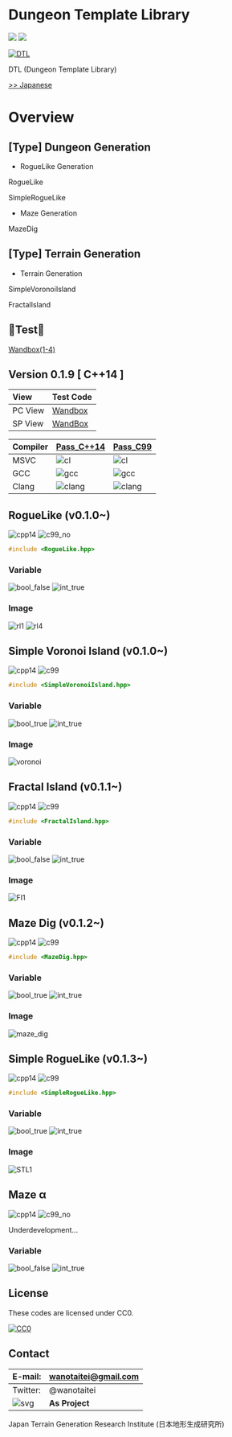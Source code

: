 ﻿# Dungeon Template Library
 <a href="http://creativecommons.org/publicdomain/zero/1.0/deed.ja"><img src="https://img.shields.io/badge/license-CC0-blue.svg"></a> <a href="https://github.com/Kasugaccho/AsLib"><img src="https://img.shields.io/badge/0.1.0-passing-brightgreen.svg"></a>
 
[![DTL](https://github.com/Kasugaccho/DungeonTemplateLibrary/blob/master/Picture/DTL_logo.svg "DTL")](https://github.com/Kasugaccho/DungeonTemplateLibrary)

DTL (Dungeon Template Library)

[>> Japanese](https://github.com/Kasugaccho/DungeonTemplateLibrary/wiki/%5Bja%5D-Home)

# Overview

## [Type] Dungeon Generation
 - RogueLike Generation
 
 RogueLike
 
 SimpleRogueLike
 
 - Maze Generation
 
 MazeDig

## [Type] Terrain Generation
 - Terrain Generation

SimpleVoronoiIsland

FractalIsland

## 👾Test👾

[Wandbox(1-4)](https://wandbox.org/permlink/VDWP5m3EZQeB3zVT)

## Version 0.1.9 [ C++14 ]

|View|Test Code|
|:---|:---|
|PC View|[Wandbox](https://wandbox.org/permlink/VC13TPmxcO49LRBD)|
|SP View|[WandBox](https://wandbox.org/permlink/D3LFLXm4gum8Rg7N)|

|Compiler|[Pass_C++14](https://github.com/Kasugaccho/DungeonTemplateLibrary/tree/master/include/cpp14)|[Pass_C99](https://github.com/Kasugaccho/DungeonTemplateLibrary/tree/master/include/c99)|
|:---|:---|:---|
|MSVC|![cl](https://img.shields.io/badge/cl%2014.10-passing-brightgreen.svg)|![cl](https://img.shields.io/badge/cl%2014.10-passing-brightgreen.svg)|
|GCC|![gcc](https://img.shields.io/badge/gcc%205.1.0-passing-brightgreen.svg)|![gcc](https://img.shields.io/badge/gcc%204.4.7-passing-brightgreen.svg)|
|Clang|![clang](https://img.shields.io/badge/clang%203.5.0-passing-brightgreen.svg)|![clang](https://img.shields.io/badge/clang%203.1-passing-brightgreen.svg)|

## RogueLike (v0.1.0~)
![cpp14](https://img.shields.io/badge/C%2B%2B14-passing-brightgreen.svg) ![c99_no](https://img.shields.io/badge/C99-nothing-lightgrey.svg)

```cpp
#include <RogueLike.hpp>
```

### Variable
![bool_false](https://img.shields.io/badge/Variable-bool-red.svg) ![int_true](https://img.shields.io/badge/Variable-Integer%20Types-brightgreen.svg)

### Image
![rl1](https://github.com/Kasugaccho/DTL_RogueLike/blob/master/picture/rl.gif)
![rl4](https://github.com/Kasugaccho/DTL_RogueLike/blob/master/picture/rl4.gif)

## Simple Voronoi Island (v0.1.0~)
![cpp14](https://img.shields.io/badge/C%2B%2B14-passing-brightgreen.svg) ![c99](https://img.shields.io/badge/C99-passing-brightgreen.svg)

```cpp
#include <SimpleVoronoiIsland.hpp>
```

### Variable
![bool_true](https://img.shields.io/badge/Variable-bool-brightgreen.svg) ![int_true](https://img.shields.io/badge/Variable-Integer%20Types-brightgreen.svg)

### Image
![voronoi](https://github.com/Kasugaccho/DTL_SimpleVoronoiIsland/blob/master/picture/voronoi.gif)

## Fractal Island (v0.1.1~)
![cpp14](https://img.shields.io/badge/C%2B%2B14-passing-brightgreen.svg) ![c99](https://img.shields.io/badge/C99-passing-brightgreen.svg)

```cpp
#include <FractalIsland.hpp>
```

### Variable
![bool_false](https://img.shields.io/badge/Variable-bool-red.svg) ![int_true](https://img.shields.io/badge/Variable-Integer%20Types-brightgreen.svg)

### Image
![FI1](https://github.com/Kasugaccho/DungeonTemplateLibrary/blob/master/Picture/FI_1.gif)

## Maze Dig (v0.1.2~)
![cpp14](https://img.shields.io/badge/C%2B%2B14-passing-brightgreen.svg) ![c99](https://img.shields.io/badge/C99-passing-brightgreen.svg)

```cpp
#include <MazeDig.hpp>
```

### Variable
![bool_true](https://img.shields.io/badge/Variable-bool-brightgreen.svg) ![int_true](https://img.shields.io/badge/Variable-Integer%20Types-brightgreen.svg)

### Image
![maze_dig](https://github.com/Kasugaccho/DungeonTemplateLibrary/blob/master/Picture/MD_1.gif)

## Simple RogueLike (v0.1.3~)
![cpp14](https://img.shields.io/badge/C%2B%2B14-passing-brightgreen.svg) ![c99](https://img.shields.io/badge/C99-passing-brightgreen.svg)

```cpp
#include <SimpleRogueLike.hpp>
```

### Variable
![bool_true](https://img.shields.io/badge/Variable-bool-brightgreen.svg) ![int_true](https://img.shields.io/badge/Variable-Integer%20Types-brightgreen.svg)

### Image
![STL1](https://github.com/Kasugaccho/DungeonTemplateLibrary/blob/master/Picture/SRL_1.gif)

## Maze α
![cpp14](https://img.shields.io/badge/C%2B%2B14-developing-orange.svg) ![c99_no](https://img.shields.io/badge/C99-nothing-lightgrey.svg)

Underdevelopment...

### Variable
![bool_false](https://img.shields.io/badge/Variable-bool-red.svg) ![int_true](https://img.shields.io/badge/Variable-Integer%20Types-brightgreen.svg)

## License

These codes are licensed under CC0.

[![CC0](https://mirrors.creativecommons.org/presskit/buttons/88x31/svg/cc-zero.svg "CC0")](http://creativecommons.org/publicdomain/zero/1.0/deed.ja)

## Contact

|E-mail:|wanotaitei@gmail.com|
|:---|:---|
|Twitter:|@wanotaitei|
|![svg](https://github.com/Kasugaccho/DungeonTemplateLibrary/blob/master/Picture/as_logo.svg)|**As Project**|

Japan Terrain Generation Research Institute (日本地形生成研究所)

